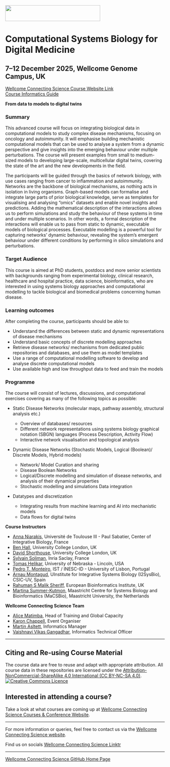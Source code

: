 <img src="https://coursesandconferences.wellcomeconnectingscience.org/wp-content/themes/wcc_courses_and_conferences/dist/assets/svg/logo.svg" width="300" height="50"> 

# Computational Systems Biology for Digital Medicine

## 7–12 December 2025, Wellcome Genome Campus, UK

[Wellcome Connecting Science Course Website Link](https://coursesandconferences.wellcomeconnectingscience.org/event/computational-systems-biology-for-digital-medicine-20251207/) <br /> 
[Course Informatics Guide](#) <br /> 

**From data to models to digital twins** 

### Summary

This advanced course will focus on integrating biological data in computational models to study complex disease mechanisms, focusing on oncology and autoimmunity.  It will emphasise building mechanistic computational models that can be used to analyse a system from a dynamic perspective and give insights into the emerging behaviour under multiple perturbations. The course will present examples from small to medium-sized models to developing large-scale, multicellular digital twins, covering the state of the art and the new developments in the field.

The participants will be guided through the basics of network biology, with use cases ranging from cancer to inflammation and autoimmunity. Networks are the backbone of biological mechanisms, as nothing acts in isolation in living organisms. Graph-based models can formalise and integrate large parts of prior biological knowledge, serve as templates for visualising and analysing “omics” datasets and enable novel insights and predictions. Adding the mathematical description of the interactions allows us to perform simulations and study the behaviour of these systems in time and under multiple scenarios. In other words, a formal description of the interactions will enable us to pass from static to dynamic, executable models of biological processes.  Executable modelling is a powerful tool for capturing networks’ dynamic behaviour, revealing the system’s emergent behaviour under different conditions by performing in silico simulations and perturbations.

### Target Audience

This course is aimed at PhD students, postdocs and more senior scientists with backgrounds ranging from experimental biology, clinical research, healthcare and hospital practice, data science, bioinformatics, who are interested in using systems biology approaches and computational modelling to tackle biological and biomedical problems concerning human disease.

### Learning outcomes

After completing the course, participants should be able to:

- Understand the differences between static and dynamic representations of disease mechanisms
- Understand basic concepts of discrete modelling approaches
- Retrieve disease networks/ mechanisms from dedicated public repositories and databases, and use them as model templates
- Use a range of computational modelling software to develop and analyse discrete computational models
- Use available high and low throughput data to feed and train the models

### Programme

The course will consist of lectures, discussions, and computational exercises covering as many of the following topics as possible:

- Static Disease Networks (molecular maps, pathway assembly, structural analysis etc.)
  - Overview of databases/ resources
  - Different network representations using systems biology graphical notation (SBGN) languages (Process Description, Activity Flow)
  - Interactive network visualisation and topological analysis

- Dynamic Disease Networks (Stochastic Models, Logical (Boolean)/ Discrete Models, Hybrid models)
  - Network/ Model Curation and sharing
  - Disease Boolean Networks
  - Logical/Discrete modelling and simulation of disease networks, and analysis of their dynamical properties
  - Stochastic modelling and simulations
 Data integration

- Datatypes and discretization
  - Integrating results from machine learning and AI into mechanistic models
  - Data flows for digital twins


**Course Instructors**   

- [Anna Niarakis](https://orcid.org/0000-0002-9687-7426), Université de Toulouse III - Paul Sabatier, Center of Integrative Biology, France
- [Ben Hall](https://profiles.ucl.ac.uk/33570-benjamin-hall), University College London, UK
- [David Shorthouse](https://profiles.ucl.ac.uk/82451), University College London, UK
- [Sylvain Soliman](https://lifeware.inria.fr/~soliman/), Inria Saclay, France
- [Tomas Helikar](https://www.linkedin.com/in/tomashelikar/), University of Nebraska - Lincoln, USA
- [Pedro T. Monteiro](http://pedromonteiro.org/), IST / INESC-ID - University of Lisbon, Portugal
- [Arnau Montagud](https://arnaumontagud.netlify.app/), UInstitute for Integrative Systems Biology (I2SysBio), CSIC-UV, Spain
- [Rahuman S Malik Sheriff](https://www.ebi.ac.uk/people/person/rahuman-sheriff/), European Bioinformatics Institute, UK
- [Martina Summer-Kutmon](https://www.linkedin.com/in/mkutmon/), Maastricht Centre for Systems Biology and Bioinformatics (MaCSBio), Maastricht University, the Netherlands

**Wellcome Connecting Science Team**   

- [Alice Matimba](https://uk.linkedin.com/in/alice-matimba-8805177), Head of Training and Global Capacity
- [Karon Chappell](https://coursesandconferences.wellcomeconnectingscience.org/about-us/the-team/), Event Organiser
- [Martin Asltett](https://coursesandconferences.wellcomeconnectingscience.org/about-us/the-team/), Informatics Manager
- [Vaishnavi Vikas Gangadhar](https://www.wellcomeconnectingscience.org/person/gangadhar-vaishnavi/), Informatics Technical Officer

******

## Citing and Re-using Course Material

The course data are free to reuse and adapt with appropriate attribution. All course data in these repositories are licensed under the <a rel="license" href="https://creativecommons.org/licenses/by-nc-sa/4.0/">Attribution-NonCommercial-ShareAlike 4.0 International (CC BY-NC-SA 4.0)</a>. <a rel="license" href="http://creativecommons.org/licenses/by/4.0/"><img alt="Creative Commons Licence" style="border-width:0" src="https://i.creativecommons.org/l/by-nc-sa/4.0/88x31.png" /></a><br /> 

## Interested in attending a course?

Take a look at what courses are coming up at [Wellcome Connecting Science Courses & Conference Website](https://coursesandconferences.wellcomeconnectingscience.org/our-events/).

---

For more information or queries, feel free to contact us via the [Wellcome Connecting Science website](https://coursesandconferences.wellcomeconnectingscience.org).<br /> 


Find us on socials [Wellcome Connecting Science Linktr](https://linktr.ee/eventswcs)

---

[Wellcome Connecting Science GitHub Home Page](https://github.com/WCSCourses) <br /> 
